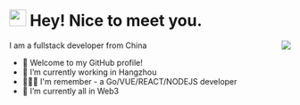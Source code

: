<h1><img src="https://emojis.slackmojis.com/emojis/images/1531849430/4246/blob-sunglasses.gif?1531849430" width="30"/> Hey! Nice to meet you.</h1>
<img src="https://github-stats.liuli.lol/api?username=no-serve-people&theme=html&show_icons=true&include_all_commits=true&count_private=true" align="right">

I am a fullstack developer from China

- 🎉 Welcome to my GitHub profile!
- 🔭 I’m currently working in Hangzhou
- 👨🏻‍💻 I'm remember - a Go/VUE/REACT/NODEJS developer
- 🌱 I’m currently all in Web3

